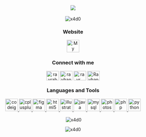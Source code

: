 <h1 align="center"><img src="Header.gif"></img></h1>

<p align="center"> <img src="https://komarev.com/ghpvc/?username=x4d0&label=Profile%20views&color=0e75b6&style=flat" alt="x4d0" /> </p>

<h3 align="center">Website</h3>
<p align="center">
<a href="https://rayhan.vercel.app/" target="blank"><img align="center" src="https://cdn3.iconfinder.com/data/icons/colorful-guache-social-media-logos-1/159/social-media_web-256.png" alt="My Website" height="40" width="40" /></a>
</p>

<h3 align="center">Connect with me</h3>
<p align="center">
<a href="https://twitter.com/rayrahmanda" target="blank"><img align="center" src="https://cdn.jsdelivr.net/npm/simple-icons@3.0.1/icons/twitter.svg" alt="rayrahmanda" height="30" width="40" /></a>
<a href="https://fb.com/rayhan.rahmanda" target="blank"><img align="center" src="https://cdn.jsdelivr.net/npm/simple-icons@3.0.1/icons/facebook.svg" alt="rayhan.rahmanda" height="30" width="40" /></a>
<a href="https://instagram.com/rayr._" target="blank"><img align="center" src="https://cdn.jsdelivr.net/npm/simple-icons@3.0.1/icons/instagram.svg" alt="rayr._" height="30" width="40" /></a>
<a href="https://id.linkedin.com/in/rayhan-rahmanda" target="blank"><img align="center" src="https://cdn.jsdelivr.net/npm/simple-icons@3.0.1/icons/linkedin.svg" alt="Rayhan Rahmanda" height="30" width="40" /></a>
</p>

<h3 align="center">Languages and Tools</h3>
<p align="center"> <a href="https://codeigniter.com" target="_blank"> <img src="https://cdn.worldvectorlogo.com/logos/codeigniter.svg" alt="codeigniter" width="40" height="40"/> </a> <a href="https://www.w3schools.com/cpp/" target="_blank"> <img src="https://upload.wikimedia.org/wikipedia/commons/thumb/1/18/ISO_C%2B%2B_Logo.svg/459px-ISO_C%2B%2B_Logo.svg.png" alt="cplusplus" width="40" height="40"/> </a> <a href="https://www.figma.com/" target="_blank"> <img src="https://www.vectorlogo.zone/logos/figma/figma-icon.svg" alt="figma" width="40" height="40"/> </a> <a href="https://www.w3.org/html/" target="_blank"> <img src="https://upload.wikimedia.org/wikipedia/commons/thumb/6/61/HTML5_logo_and_wordmark.svg/768px-HTML5_logo_and_wordmark.svg.png" alt="html5" width="40" height="40"/> </a> <a href="https://www.adobe.com/in/products/illustrator.html" target="_blank"> <img src="https://www.vectorlogo.zone/logos/adobe_illustrator/adobe_illustrator-icon.svg" alt="illustrator" width="40" height="40"/> </a> <a href="https://www.java.com" target="_blank"> <img src="https://www.vectorlogo.zone/logos/java/java-vertical.svg" alt="java" width="40" height="40"/> </a> <a href="https://www.mysql.com/" target="_blank"> <img src="https://www.vectorlogo.zone/logos/mysql/mysql-official.svg" alt="mysql" width="40" height="40"/> </a> <a href="https://www.photoshop.com/en" target="_blank"> <img src="https://upload.wikimedia.org/wikipedia/commons/thumb/a/af/Adobe_Photoshop_Mobile_icon.svg/1200px-Adobe_Photoshop_Mobile_icon.svg.png" alt="photoshop" width="40" height="40"/> </a> <a href="https://www.php.net" target="_blank"> <img src="https://www.vectorlogo.zone/logos/php/php-vertical.svg" alt="php" width="40" height="40"/> </a> <a href="https://www.python.org" target="_blank"> <img src="https://www.vectorlogo.zone/logos/python/python-vertical.svg" alt="python" width="40" height="40"/> </a> </p>

<p align="center">&nbsp;<img align="center" src="https://github-readme-stats.vercel.app/api?username=x4d0&show_icons=true&locale=en" alt="x4d0" /></p>

<p align="center"><img align="center" src="https://github-readme-streak-stats.herokuapp.com/?user=x4d0&" alt="x4d0" /></p>

